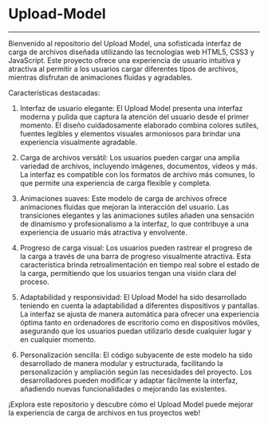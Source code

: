 # Upload-Model
---
Bienvenido al repositorio del Upload Model, una sofisticada interfaz de carga de archivos diseñada utilizando las tecnologías web HTML5, CSS3 y JavaScript. Este proyecto ofrece una experiencia de usuario intuitiva y atractiva al permitir a los usuarios cargar diferentes tipos de archivos, mientras disfrutan de animaciones fluidas y agradables.

Características destacadas:

1. Interfaz de usuario elegante: El Upload Model presenta una interfaz moderna y pulida que captura la atención del usuario desde el primer momento. El diseño cuidadosamente elaborado combina colores sutiles, fuentes legibles y elementos visuales armoniosos para brindar una experiencia visualmente agradable.

2. Carga de archivos versátil: Los usuarios pueden cargar una amplia variedad de archivos, incluyendo imágenes, documentos, videos y más. La interfaz es compatible con los formatos de archivo más comunes, lo que permite una experiencia de carga flexible y completa.

3. Animaciones suaves: Este modelo de carga de archivos ofrece animaciones fluidas que mejoran la interacción del usuario. Las transiciones elegantes y las animaciones sutiles añaden una sensación de dinamismo y profesionalismo a la interfaz, lo que contribuye a una experiencia de usuario más atractiva y envolvente.

4. Progreso de carga visual: Los usuarios pueden rastrear el progreso de la carga a través de una barra de progreso visualmente atractiva. Esta característica brinda retroalimentación en tiempo real sobre el estado de la carga, permitiendo que los usuarios tengan una visión clara del proceso.

5. Adaptabilidad y responsividad: El Upload Model ha sido desarrollado teniendo en cuenta la adaptabilidad a diferentes dispositivos y pantallas. La interfaz se ajusta de manera automática para ofrecer una experiencia óptima tanto en ordenadores de escritorio como en dispositivos móviles, asegurando que los usuarios puedan utilizarlo desde cualquier lugar y en cualquier momento.

6. Personalización sencilla: El código subyacente de este modelo ha sido desarrollado de manera modular y estructurada, facilitando la personalización y ampliación según las necesidades del proyecto. Los desarrolladores pueden modificar y adaptar fácilmente la interfaz, añadiendo nuevas funcionalidades o mejorando las existentes.

¡Explora este repositorio y descubre cómo el Upload Model puede mejorar la experiencia de carga de archivos en tus proyectos web!
